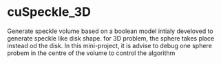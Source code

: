 # cuSpeckle_3D
Generate speckle volume based on a boolean model intialy develoved to generate speckle like disk shape. for 3D problem, the sphere takes place instead od the disk. In this mini-project, it is advise to debug one sphere probem in the centre of the volume to control the algorithm
